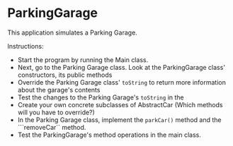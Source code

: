 # ParkingGarage

This application simulates a Parking Garage. 

Instructions: 

- Start the program by running the Main class.
- Next, go to the Parking Garage class. Look at the ParkingGarage class' constructors, its public methods
- Override the Parking Garage class' ```toString``` to return more information about the garage's contents
- Test the changes to the Parking Garage's ```toString``` in the 
- Create your own concrete subclasses of AbstractCar (Which methods will you have to override?)
- In the Parking Garage class, implement the ```parkCar()``` method and the ```removeCar`` method.
- Test the ParkingGarage's method operations in the main class. 
